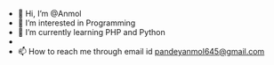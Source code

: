 - 👋 Hi, I’m @Anmol
- 👀 I’m interested in Programming
- 🌱 I’m currently learning PHP and Python
-
- 📫 How to reach me through email id pandeyanmol645@gmail.com


<!---
abtechcse/abtechcse is a ✨ special ✨ repository because its `README.md` (this file) appears on your GitHub profile.
You can click the Preview link to take a look at your changes.
--->
